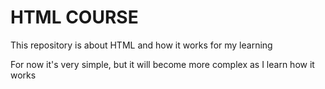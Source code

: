 <h1>HTML COURSE</h1>

This repository is about HTML and how it works for my learning

For now it's very simple, but it will become more complex as I learn how it works